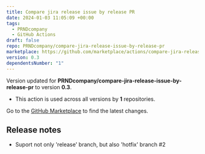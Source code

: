 ```yaml
---
title: Compare jira release issue by release PR
date: 2024-01-03 11:05:09 +00:00
tags:
  - PRNDcompany
  - GitHub Actions
draft: false
repo: PRNDcompany/compare-jira-release-issue-by-release-pr
marketplace: https://github.com/marketplace/actions/compare-jira-release-issue-by-release-pr
version: 0.3
dependentsNumber: "1"
---
```



Version updated for **PRNDcompany/compare-jira-release-issue-by-release-pr** to version **0.3**.
- This action is used across all versions by **1** repositories.

Go to the [GitHub Marketplace](https://github.com/marketplace/actions/compare-jira-release-issue-by-release-pr) to find the latest changes.

## Release notes

- Suport not only 'release' branch, but also 'hotfix' branch #2

